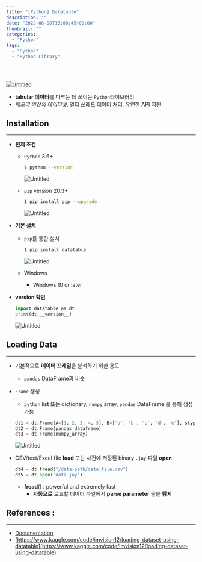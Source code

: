 ```yaml
---
title: "[Python] Datatable"
description: ""
date: "2022-06-08T16:00:45+09:00"
thumbnail: ""
categories:
  - "Python"
tags:
  - "Python"
  - "Python Library"


---
```

<!--more-->


![Untitled](/images/lang_python/library/Datatable/Untitled.png)

- **tabular 데이터**를 다루는 데 쓰이는 `Python`라이브러리
- *메모리 이상의 데이터셋*, 멀티 쓰레드 데이터 처리, 유연한 API 지원

## Installation

---

- **전제 조건**
    - `Python` 3.6+
        
        ```bash
        $ python --version
        ```
        
        ![Untitled](/images/lang_python/library/Datatable/Untitled%201.png)
    
    - `pip` version 20.3+
        
        ```bash
        $ pip install pip --upgrade
        ```

        ![Untitled](/images/lang_python/library/Datatable/Untitled%202.png)
        

- **기본 설치**
    - `pip`를 통한 설치
        
        ```bash
        $ pip install datatable
        ```
        
        ![Untitled](/images/lang_python/library/Datatable/Untitled%203.png)
        
    
    - Windows
        - Windows 10 or later
    
- **version 확인**
    
    ```python
    import datatable as dt
    print(dt.__version__)
    ```
    
    ![Untitled](/images/lang_python/library/Datatable/Untitled%204.png)
    

## Loading Data

---

- 기본적으로 **데이터 프레임**을 분석하기 위한 용도
    - `pandas` DataFrame과 비슷
- `Frame` 생성
    - `python` list 또는 dictionary, `numpy` array, `pandas` DataFrame 를 통해 생성 가능
    
    ```python
    dt1 = dt.Frame(A=[1, 2, 3, 4, 5], B=['a', 'b', 'c', 'd', 'e'], stypes={"A": dt.int64})
    dt2 = dt.Frame(pandas_dataframe)
    dt3 = dt.Frame(numpy_array)
    ```
    
    ![Untitled](/images/lang_python/library/Datatable/Untitled%205.png)
    

- CSV/text/Excel file **load** 또는 사전에 저장된 binary `.jay` 파일 **open**
    
    ```python
    dt4 = dt.fread("/data-path/data_file.csv")
    dt5 = dt.open("data.jay")
    ```
    
    - **fread**() : powerful and extremely fast
        - **자동으로** 로드할 데이터 파일에서 **parse parameter** 들을 **탐지**

## References :

---

- [Documentation](https://datatable.readthedocs.io/en/latest/index.html#)
- [https://www.kaggle.com/code/imvision12/loading-dataset-using-datatable](https://www.kaggle.com/code/imvision12/loading-dataset-using-datatable)
